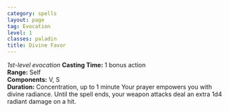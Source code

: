 ```yaml
---
category: spells
layout: page
tag: Evocation
level: 1
classes: paladin
title: Divine Favor 
---
```

_1st-level evocation_ 
**Casting Time:** 1 bonus action    
**Range:** Self    
**Components:** V, S    
**Duration:** Concentration, up to 1 minute 
Your prayer empowers you with divine radiance. Until the spell ends, your weapon attacks deal an extra 1d4 radiant damage on a hit. 
